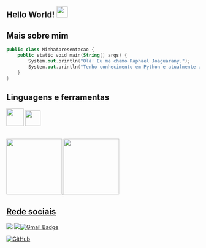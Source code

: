 ## <strong>Hello World! <img src="https://github.com/TheDudeThatCode/TheDudeThatCode/blob/master/Assets/Hi.gif" width="29px"></strong>

## Mais sobre mim

```kotlin
public class MinhaApresentacao {
    public static void main(String[] args) {
        System.out.println("Olá! Eu me chamo Raphael Joaguarany.");
        System.out.println("Tenho conhecimento em Python e atualmente aprendendo a programar em JAVA");
    }
}
```

## Linguagens e ferramentas

<code><img height="45" src="https://cdn.jsdelivr.net/gh/devicons/devicon/icons/java/java-original-wordmark.svg"></code>
<code><img height="40" src="https://cdn.jsdelivr.net/gh/devicons/devicon/icons/python/python-original.svg"></code>

<br>
<div>
<a href="[https://github.com/raphaeljoaguarany](https://github.com/raphaeljoaguarany)">
<img loading="lazy" height="145em" src="https://github-readme-stats.vercel.app/api/top-langs/?username=raphaeljoaguarany&layout=compact&langs_count=7&theme=highcontrast"/>
<img loading="lazy" height="145em" src="https://github-readme-stats.vercel.app/api?username=raphaeljoaguarany&show_icons=true&theme=highcontrast&include_all_commits=true&count_private=true"/>
</div>



## Rede sociais

<p align="left">

  <a href="https://www.linkedin.com/in/raphael-joaguarany-de-oliveira" alt="LinkedIn">
  <img src="https://img.shields.io/badge/-Linkedin-0e76a8?style=flat-square&logo=Linkedin&logoColor=white&link=[https://www.linkedin.com/in/raphael-joaguarany-de-oliveira/]" /></a>

  <a href="mailto:raphaeljoaguarany.dev@gmail.com" alt="gmail">
  <img src="https://img.shields.io/badge/Microsoft_Outlook-0078D4?style=for-the-badge&logo=microsoft-outlook&logoColor=white&link=[raphaeljoaguarany.dev@gmail.com](mailto:raphaeljoaguarany.dev@gmail.com)

  [![Gmail Badge](https://img.shields.io/badge/-raphaeljoaguarany.dev@gmail.com-006bed?style=flat-square&logo=Gmail&logoColor=white&link=mailto:raphaeljoaguarany.dev@gmail.com)](mailto:raphaeljoaguarany.dev@gmail.com)

</p>

[![GitHub](https://img.shields.io/github/followers/raphaeljoaguarany?label=follow&style=social)]([![GitHub](https://img.shields.io/github/followers/iuricode?label=follow&style=social)]([![GitHub](https://img.shields.io/github/followers/raphaeljoaguarany?label=follow&style=social)](https://github.com/raphaeljoaguarany)))
